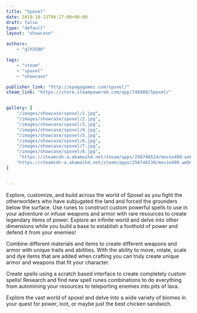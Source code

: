 ```yaml
---
title: "Spoxel"
date: 2019-10-15T06:27:00+00:00
draft: false
type: "default"
layout: "showcase"

authors:
    - "glh3586"

tags:
    - "steam"
    - "spoxel"
    - "showcase"

publisher_link: "http://epagagames.com/spoxel/"
steam_link: "https://store.steampowered.com/app/746880/Spoxel/"


gallery: [
    "/images/showcase/spoxel/1.jpg",
    "/images/showcase/spoxel/2.jpg",
    "/images/showcase/spoxel/3.jpg",
    "/images/showcase/spoxel/4.jpg",
    "/images/showcase/spoxel/5.jpg",
    "/images/showcase/spoxel/6.jpg",
    "/images/showcase/spoxel/7.jpg",
    "/images/showcase/spoxel/8.jpg",
     "https://steamcdn-a.akamaihd.net/steam/apps/256746524/movie480.webm",
    "https://steamcdn-a.akamaihd.net/steam/apps/256746530/movie480.webm"
]


---
```


Explore, customize, and build across the world of Spoxel as you fight the otherworlders who have subjugated the land and forced the grounders below the surface. Use runes to construct custom powerful spells to use in your adventure or infuse weapons and armor with rare resources to create legendary items of power. Explore an infinite world and delve into other dimensions while you build a base to establish a foothold of power and defend it from your enemies!

Combine different materials and items to create different weapons and armor with unique traits and abilities. With the ability to move, rotate, scale and dye items that are added when crafting you can truly create unique armor and weapons that fit your character.

Create spells using a scratch based interface to create completely custom spells! Research and find new spell runes combinations to do everything from automining your resources to teleporting enemies into pits of lava.

Explore the vast world of spoxel and delve into a wide variety of biomes in your quest for power, loot, or maybe just the best chicken sandwich.
